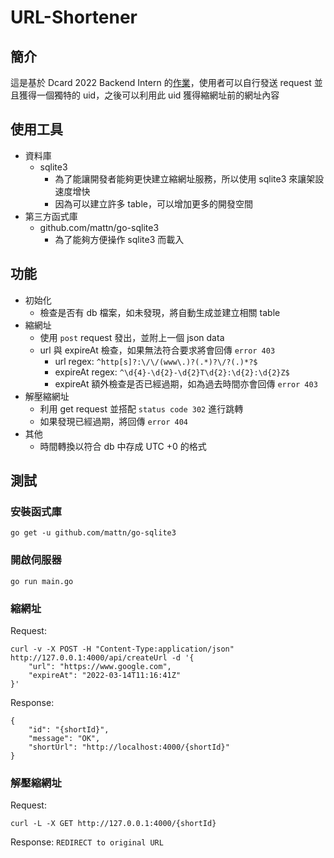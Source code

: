 URL-Shortener
===

## 簡介

這是基於 Dcard 2022 Backend Intern 的[作業](https://drive.google.com/file/d/1AreBiHDUYXH6MI5OqWpKP-f6-W0zA8np/view?usp=sharing)，使用者可以自行發送 request 並且獲得一個獨特的 uid，之後可以利用此 uid 獲得縮網址前的網址內容

## 使用工具

- 資料庫
    - sqlite3
        - 為了能讓開發者能夠更快建立縮網址服務，所以使用 sqlite3 來讓架設速度增快
        - 因為可以建立許多 table，可以增加更多的開發空間
- 第三方函式庫
    - github.com/mattn/go-sqlite3
        - 為了能夠方便操作 sqlite3 而載入

## 功能

- 初始化
    - 檢查是否有 db 檔案，如未發現，將自動生成並建立相關 table
- 縮網址
    - 使用 `post` request 發出，並附上一個 json data
    - url 與 expireAt 檢查，如果無法符合要求將會回傳 `error 403`
        - url regex: `^http[s]?:\/\/(www\.)?(.*)?\/?(.)*?$`
        - expireAt regex: `^\d{4}-\d{2}-\d{2}T\d{2}:\d{2}:\d{2}Z$`
        - expireAt 額外檢查是否已經過期，如為過去時間亦會回傳 `error 403`
- 解壓縮網址
    - 利用 get request 並搭配 `status code 302` 進行跳轉
    - 如果發現已經過期，將回傳 `error 404`
- 其他
    - 時間轉換以符合 db 中存成 UTC +0 的格式


## 測試

### 安裝函式庫

```bash=
go get -u github.com/mattn/go-sqlite3
```

### 開啟伺服器

```bash=
go run main.go
```

### 縮網址

Request:
```bash=
curl -v -X POST -H "Content-Type:application/json" http://127.0.0.1:4000/api/createUrl -d '{
    "url": "https://www.google.com",
    "expireAt": "2022-03-14T11:16:41Z"
}'
```

Response:
```bash=
{
    "id": "{shortId}",
    "message": "OK",
    "shortUrl": "http://localhost:4000/{shortId}"
}
```

### 解壓縮網址

Request:
```bash=
curl -L -X GET http://127.0.0.1:4000/{shortId}
```

Response:
```REDIRECT to original URL```
